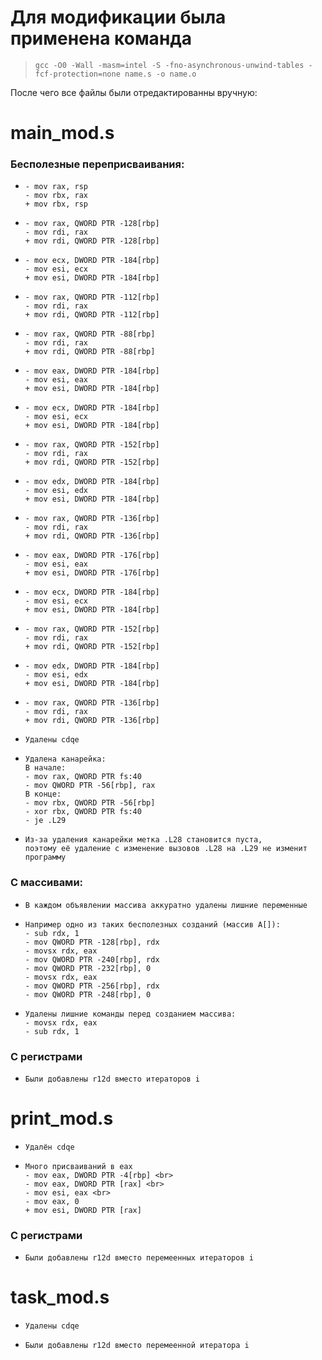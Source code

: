 # Для модификации была применена команда 
>     gcc -O0 -Wall -masm=intel -S -fno-asynchronous-unwind-tables -fcf-protection=none name.s -o name.o
После чего все файлы были отредактированны вручную:
# main_mod.s
###    Бесполезные переприсваивания:
*     - mov rax, rsp
      - mov rbx, rax 
      + mov rbx, rsp
*     - mov rax, QWORD PTR -128[rbp] 
      - mov rdi, rax 
      + mov rdi, QWORD PTR -128[rbp]
*     - mov ecx, DWORD PTR -184[rbp]
      - mov esi, ecx
      + mov esi, DWORD PTR -184[rbp] 
*     - mov rax, QWORD PTR -112[rbp]
      - mov rdi, rax 
      + mov rdi, QWORD PTR -112[rbp]
*     - mov rax, QWORD PTR -88[rbp]
      - mov rdi, rax
      + mov rdi, QWORD PTR -88[rbp]
*     - mov eax, DWORD PTR -184[rbp]
      - mov esi, eax 
      + mov esi, DWORD PTR -184[rbp]
*     - mov ecx, DWORD PTR -184[rbp]
      - mov esi, ecx 
      + mov esi, DWORD PTR -184[rbp]
*     - mov rax, QWORD PTR -152[rbp]
      - mov rdi, rax 
      + mov rdi, QWORD PTR -152[rbp]
*     - mov edx, DWORD PTR -184[rbp]
      - mov esi, edx 
      + mov esi, DWORD PTR -184[rbp]
*     - mov rax, QWORD PTR -136[rbp]
      - mov rdi, rax 
      + mov rdi, QWORD PTR -136[rbp]
*     - mov eax, DWORD PTR -176[rbp]
      - mov esi, eax
      + mov esi, DWORD PTR -176[rbp]
*     - mov ecx, DWORD PTR -184[rbp]
      - mov esi, ecx
      + mov esi, DWORD PTR -184[rbp]
*     - mov rax, QWORD PTR -152[rbp]
      - mov rdi, rax 
      + mov rdi, QWORD PTR -152[rbp]
*     - mov edx, DWORD PTR -184[rbp]
      - mov esi, edx 
      + mov esi, DWORD PTR -184[rbp]
*     - mov rax, QWORD PTR -136[rbp]
      - mov rdi, rax 
      + mov rdi, QWORD PTR -136[rbp]
*     Удалены cdqe
*     Удалена канарейка: 
      В начале:
      - mov rax, QWORD PTR fs:40
      - mov QWORD PTR -56[rbp], rax
      В конце:
      - mov rbx, QWORD PTR -56[rbp]
      - xor rbx, QWORD PTR fs:40
      - je .L29
*     Из-за удаления канарейки метка .L28 становится пуста,
      поэтому её удаление с изменение вызовов .L28 на .L29 не изменит программу

###     С массивами:
*     В каждом объявлении массива аккуратно удалены лишние переменные
*     Например одно из таких бесполезных созданий (массив А[]):
      - sub rdx, 1
      - mov QWORD PTR -128[rbp], rdx
      - movsx rdx, eax
      - mov QWORD PTR -240[rbp], rdx
      - mov QWORD PTR -232[rbp], 0
      - movsx rdx, eax
      - mov QWORD PTR -256[rbp], rdx
      - mov QWORD PTR -248[rbp], 0
*     Удалены лишние команды перед созданием массива:
      - movsx rdx, eax
      - sub rdx, 1	

###     C регистрами
*     Были добавлены r12d вместо итераторов i

# print_mod.s
*     Удалён cdqe
*     Много присваиваний в eax
      - mov eax, DWORD PTR -4[rbp] <br>
      - mov eax, DWORD PTR [rax] <br>
      - mov esi, eax <br>
      - mov eax, 0
      + mov esi, DWORD PTR [rax]

###     C регистрами
*     Были добавлены r12d вместо перемеенных итераторов i

# task_mod.s
*     Удалены cdqe 
*     Были добавлены r12d вместо перемеенной итератора i
